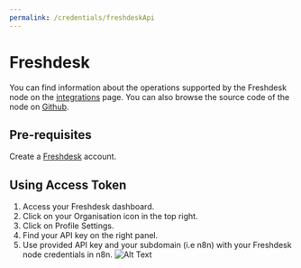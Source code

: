```yaml
---
permalink: /credentials/freshdeskApi
---
```



# Freshdesk
You can find information about the operations supported by the Freshdesk node on the [integrations](https://n8n.io/integrations/n8n-nodes-base.freshdesk) page. You can also browse the source code of the node on [Github](https://github.com/n8n-io/n8n/tree/master/packages/nodes-base/nodes/Freshdesk).

## Pre-requisites

Create a [Freshdesk](https://freshdesk.com/) account.

## Using Access Token

1. Access your Freshdesk dashboard.
2. Click on your Organisation icon in the top right.
3. Click on Profile Settings.
4. Find your API key on the right panel.
5. Use provided API key and your subdomain (i.e n8n) with your Freshdesk node credentials in n8n.
![Alt Text](https://i.imgur.com/alTjjhf.gif)




